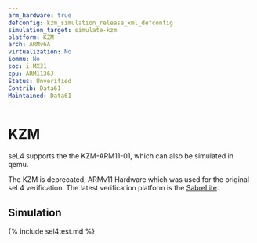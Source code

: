 ```yaml
---
arm_hardware: true
defconfig: kzm_simulation_release_xml_defconfig
simulation_target: simulate-kzm
platform: KZM
arch: ARMv6A
virtualization: No
iommu: No
soc: i.MX31
cpu: ARM1136J
Status: Unverified
Contrib: Data61
Maintained: Data61
---
```

# KZM

seL4 supports the the
KZM-ARM11-01, which can
also be simulated in qemu.

The KZM is deprecated, ARMv11 Hardware which was used for the original seL4 verification. The latest
verification platform is the [SabreLite](/Hardware/sabreLite).

## Simulation

{% include sel4test.md %}

